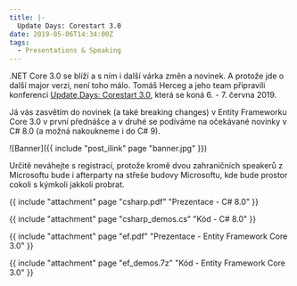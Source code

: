 ```yaml
---
title: |-
  Update Days: Corestart 3.0
date: 2019-05-06T14:34:00Z
tags:
  - Presentations & Speaking
---
```

.NET Core 3.0 se blíží a s ním i další várka změn a novinek. A protože jde o další major verzi, není toho málo. Tomáš Herceg a jeho team připravili konferenci [Update Days: Corestart 3.0][1], která se koná 6. - 7. června 2019.

<!-- excerpt -->

Já vás zasvětím do novinek (a také breaking changes) v Entity Frameworku Core 3.0 v první přednášce a v druhé se podíváme na očekávané novinky v C# 8.0 (a možná nakoukneme i do C# 9).

![Banner]({{ include "post_ilink" page "banner.jpg" }})

Určitě neváhejte s registrací, protože kromě dvou zahraničních speakerů z Microsoftu bude i afterparty na střeše budovy Microsoftu, kde bude prostor cokoli s kýmkoli jakkoli probrat.

{{ include "attachment" page "csharp.pdf" "Prezentace - C# 8.0" }}

{{ include "attachment" page "csharp_demos.cs" "Kód - C# 8.0" }}

{{ include "attachment" page "ef.pdf" "Prezentace - Entity Framework Core 3.0" }}

{{ include "attachment" page "ef_demos.7z" "Kód - Entity Framework Core 3.0" }}

[1]: https://corestart3.updatedays.cz/